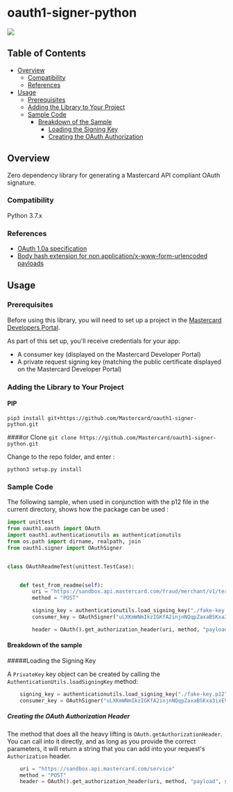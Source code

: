 # oauth1-signer-python

[![](https://img.shields.io/badge/license-MIT-yellow.svg)](https://github.com/Mastercard/oauth1-signer-java/blob/master/LICENSE)

## Table of Contents
- [Overview](#overview)
  * [Compatibility](#compatibility)
  * [References](#references)
- [Usage](#usage)
  * [Prerequisites](#prerequisites)
  * [Adding the Library to Your Project](#adding-the-library-to-your-project)
  * [Sample Code](#sample-code)
    * [Breakdown of the Sample](#sample-breakdown)
      * [Loading the Signing Key](#loading-the-signing-key)
      * [Creating the OAuth Authorization](#creating-the-oauth-authorization-header)



## Overview <a name="overview"></a>
Zero dependency library for generating a Mastercard API compliant OAuth signature.

### Compatibility <a name="compatibility"></a>
Python 3.7.x

### References <a name="references"></a>
* [OAuth 1.0a specification](https://tools.ietf.org/html/rfc5849)
* [Body hash extension for non application/x-www-form-urlencoded payloads](https://tools.ietf.org/id/draft-eaton-oauth-bodyhash-00.html)

## Usage <a name="usage"></a>
### Prerequisites <a name="prerequisites"></a>
Before using this library, you will need to set up a project in the [Mastercard Developers Portal](https://developer.mastercard.com). 

As part of this set up, you'll receive credentials for your app:
* A consumer key (displayed on the Mastercard Developer Portal)
* A private request signing key (matching the public certificate displayed on the Mastercard Developer Portal)

### Adding the Library to Your Project <a name="adding-the-library-to-your-project"></a>

#### PIP
`pip3 install git+https://github.com/Mastercard/oauth1-signer-python.git`

####or Clone 
`git clone https://github.com/Mastercard/oauth1-signer-python.git`

Change to the repo folder, and enter :

`python3 setup.py install`


### Sample Code <a name="sample-code"></a>
The following sample, when used in conjunction with the p12 file in the current directory, shows how the package can be used :
```python
import unittest
from oauth1.oauth import OAuth
import oauth1.authenticationutils as authenticationutils
from os.path import dirname, realpath, join
from oauth1.signer import OAuthSigner


class OAuthReadmeTest(unittest.TestCase):


    def test_from_readme(self):
        uri = "https://sandbox.api.mastercard.com/fraud/merchant/v1/termination-inquiry?Format=XML&PageOffset=0"
        method = "POST"

        signing_key = authenticationutils.load_signing_key("./fake-key.p12", "fakepassword")
        consumer_key = OAuthSigner("uLXKmWNmIkzIGKfA2injnNQqpZaxaBSKxa3ixEVu2f283c95!33b9b2bd960147e387fa6f3f238f07170000000000000000", signing_key)

        header = OAuth().get_authorization_header(uri, method, "payload", consumer_key, signing_key)
```
#### Breakdown of the sample <a name="sample-breakdown"></a>

#####Loading the Signing Key <a name="loading-the-signing-key"></a>

A `PrivateKey` key object can be created by calling the `AuthenticationUtils.loadSigningKey` method:
```python
    signing_key = authenticationutils.load_signing_key("./fake-key.p12", "fakepassword")
    consumer_key = OAuthSigner("uLXKmWNmIkzIGKfA2injnNQqpZaxaBSKxa3ixEVu2f283c95!33b9b2bd960147e387fa6f3f238f07170000000000000000", signing_key)

```

##### Creating the OAuth Authorization Header <a name="creating-the-oauth-authorization-header"></a>
The method that does all the heavy lifting is `OAuth.getAuthorizationHeader`. You can call into it directly, and as long as you provide the correct parameters, it will return a string that you can add into your request's `Authorization` header.

```python
    uri = "https://sandbox.api.mastercard.com/service"
    method = "POST"
    header = OAuth().get_authorization_header(uri, method, "payload", self.consumer_key, self.signing_key)
```


